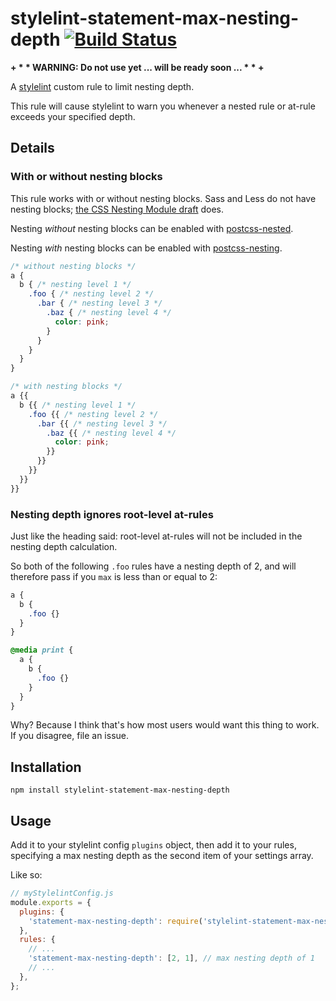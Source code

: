 # stylelint-statement-max-nesting-depth [![Build Status](https://travis-ci.org/davidtheclark/stylelint-statement-max-nesting-depth.svg)](https://travis-ci.org/davidtheclark/stylelint-statement-max-nesting-depth)

**+ * * WARNING: Do not use yet ... will be ready soon ... * * +**


A [stylelint](https://github.com/stylelint/stylelint) custom rule to limit nesting depth.

This rule will cause stylelint to warn you whenever a nested rule or at-rule exceeds your specified depth.

## Details

### With or without nesting blocks

This rule works with or without nesting blocks.
Sass and Less do not have nesting blocks; [the CSS Nesting Module draft](http://tabatkins.github.io/specs/css-nesting/) does.

Nesting *without* nesting blocks can be enabled with [postcss-nested](https://github.com/postcss/postcss-nested).

Nesting *with* nesting blocks can be enabled with [postcss-nesting](https://github.com/jonathantneal/postcss-nesting).

```css
/* without nesting blocks */
a {
  b { /* nesting level 1 */
    .foo { /* nesting level 2 */
      .bar { /* nesting level 3 */
        .baz { /* nesting level 4 */
          color: pink;
        }
      }
    }
  }
}

/* with nesting blocks */
a {{
  b {{ /* nesting level 1 */
    .foo {{ /* nesting level 2 */
      .bar {{ /* nesting level 3 */
        .baz {{ /* nesting level 4 */
          color: pink;
        }}
      }}
    }}
  }}
}}
```

### Nesting depth ignores root-level at-rules

Just like the heading said: root-level at-rules will not be included in the nesting depth calculation.

So both of the following `.foo` rules have a nesting depth of 2, and will therefore pass if you `max` is less than or equal to 2:

```css
a {
  b {
    .foo {}
  }
}

@media print {
  a {
    b {
      .foo {}
    }
  }
}
```

Why? Because I think that's how most users would want this thing to work. If you disagree, file an issue.

## Installation

```
npm install stylelint-statement-max-nesting-depth
```

## Usage

Add it to your stylelint config `plugins` object, then add it to your rules, specifying a max nesting depth as the second item of your settings array.

Like so:

```js
// myStylelintConfig.js
module.exports = {
  plugins: {
    'statement-max-nesting-depth': require('stylelint-statement-max-nesting-depth'),
  },
  rules: {
    // ...
    'statement-max-nesting-depth': [2, 1], // max nesting depth of 1
    // ...
  },
};
```

